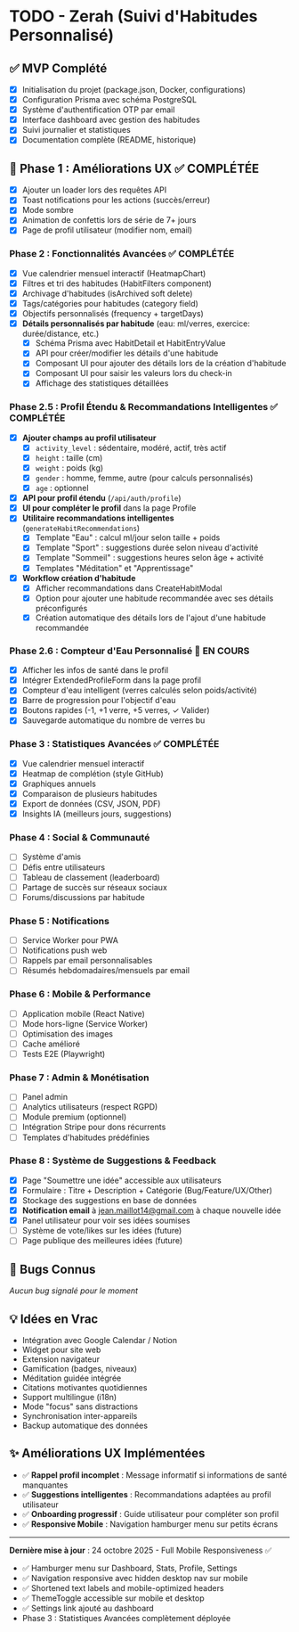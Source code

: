 # TODO - Zerah (Suivi d'Habitudes Personnalisé)

## ✅ MVP Complété

- [x] Initialisation du projet (package.json, Docker, configurations)
- [x] Configuration Prisma avec schéma PostgreSQL
- [x] Système d'authentification OTP par email
- [x] Interface dashboard avec gestion des habitudes
- [x] Suivi journalier et statistiques
- [x] Documentation complète (README, historique)

## 🚀 Phase 1 : Améliorations UX ✅ COMPLÉTÉE

- [x] Ajouter un loader lors des requêtes API
- [x] Toast notifications pour les actions (succès/erreur)
- [x] Mode sombre
- [x] Animation de confettis lors de série de 7+ jours
- [x] Page de profil utilisateur (modifier nom, email)

### Phase 2 : Fonctionnalités Avancées ✅ COMPLÉTÉE
- [x] Vue calendrier mensuel interactif (HeatmapChart)
- [x] Filtres et tri des habitudes (HabitFilters component)
- [x] Archivage d'habitudes (isArchived soft delete)
- [x] Tags/catégories pour habitudes (category field)
- [x] Objectifs personnalisés (frequency + targetDays)
- [x] **Détails personnalisés par habitude** (eau: ml/verres, exercice: durée/distance, etc.)
  - [x] Schéma Prisma avec HabitDetail et HabitEntryValue
  - [x] API pour créer/modifier les détails d'une habitude
  - [x] Composant UI pour ajouter des détails lors de la création d'habitude
  - [x] Composant UI pour saisir les valeurs lors du check-in
  - [x] Affichage des statistiques détaillées

### Phase 2.5 : Profil Étendu & Recommandations Intelligentes ✅ COMPLÉTÉE
- [x] **Ajouter champs au profil utilisateur**
  - [x] `activity_level` : sédentaire, modéré, actif, très actif
  - [x] `height` : taille (cm)
  - [x] `weight` : poids (kg)
  - [x] `gender` : homme, femme, autre (pour calculs personnalisés)
  - [x] `age` : optionnel
- [x] **API pour profil étendu** (`/api/auth/profile`)
- [x] **UI pour compléter le profil** dans la page Profile
- [x] **Utilitaire recommandations intelligentes** (`generateHabitRecommendations`)
  - [x] Template "Eau" : calcul ml/jour selon taille + poids
  - [x] Template "Sport" : suggestions durée selon niveau d'activité
  - [x] Template "Sommeil" : suggestions heures selon âge + activité
  - [x] Templates "Méditation" et "Apprentissage"
- [x] **Workflow création d'habitude**
  - [x] Afficher recommandations dans CreateHabitModal
  - [x] Option pour ajouter une habitude recommandée avec ses détails préconfigurés
  - [x] Création automatique des détails lors de l'ajout d'une habitude recommandée

### Phase 2.6 : Compteur d'Eau Personnalisé 🔄 EN COURS
- [x] Afficher les infos de santé dans le profil
- [x] Intégrer ExtendedProfileForm dans la page profil
- [x] Compteur d'eau intelligent (verres calculés selon poids/activité)
- [x] Barre de progression pour l'objectif d'eau
- [x] Boutons rapides (-1, +1 verre, +5 verres, ✓ Valider)
- [x] Sauvegarde automatique du nombre de verres bu

### Phase 3 : Statistiques Avancées ✅ COMPLÉTÉE
- [x] Vue calendrier mensuel interactif
- [x] Heatmap de complétion (style GitHub)
- [x] Graphiques annuels
- [x] Comparaison de plusieurs habitudes
- [x] Export de données (CSV, JSON, PDF)
- [x] Insights IA (meilleurs jours, suggestions)

### Phase 4 : Social & Communauté
- [ ] Système d'amis
- [ ] Défis entre utilisateurs
- [ ] Tableau de classement (leaderboard)
- [ ] Partage de succès sur réseaux sociaux
- [ ] Forums/discussions par habitude

### Phase 5 : Notifications
- [ ] Service Worker pour PWA
- [ ] Notifications push web
- [ ] Rappels par email personnalisables
- [ ] Résumés hebdomadaires/mensuels par email

### Phase 6 : Mobile & Performance
- [ ] Application mobile (React Native)
- [ ] Mode hors-ligne (Service Worker)
- [ ] Optimisation des images
- [ ] Cache amélioré
- [ ] Tests E2E (Playwright)

### Phase 7 : Admin & Monétisation
- [ ] Panel admin
- [ ] Analytics utilisateurs (respect RGPD)
- [ ] Module premium (optionnel)
- [ ] Intégration Stripe pour dons récurrents
- [ ] Templates d'habitudes prédéfinies

### Phase 8 : Système de Suggestions & Feedback
- [x] Page "Soumettre une idée" accessible aux utilisateurs
- [x] Formulaire : Titre + Description + Catégorie (Bug/Feature/UX/Other)
- [x] Stockage des suggestions en base de données
- [x] **Notification email** à jean.maillot14@gmail.com à chaque nouvelle idée
- [x] Panel utilisateur pour voir ses idées soumises
- [ ] Système de vote/likes sur les idées (future)
- [ ] Page publique des meilleures idées (future)

## 🐛 Bugs Connus

_Aucun bug signalé pour le moment_

## 💡 Idées en Vrac

- Intégration avec Google Calendar / Notion
- Widget pour site web
- Extension navigateur
- Gamification (badges, niveaux)
- Méditation guidée intégrée
- Citations motivantes quotidiennes
- Support multilingue (i18n)
- Mode "focus" sans distractions
- Synchronisation inter-appareils
- Backup automatique des données

## ✨ Améliorations UX Implémentées

- ✅ **Rappel profil incomplet** : Message informatif si informations de santé manquantes
- ✅ **Suggestions intelligentes** : Recommandations adaptées au profil utilisateur
- ✅ **Onboarding progressif** : Guide utilisateur pour compléter son profil
- ✅ **Responsive Mobile** : Navigation hamburger menu sur petits écrans

---

**Dernière mise à jour** : 24 octobre 2025 - Full Mobile Responsiveness ✅
- ✅ Hamburger menu sur Dashboard, Stats, Profile, Settings
- ✅ Navigation responsive avec hidden desktop nav sur mobile
- ✅ Shortened text labels and mobile-optimized headers
- ✅ ThemeToggle accessible sur mobile et desktop
- ✅ Settings link ajouté au dashboard
- Phase 3 : Statistiques Avancées complètement déployée

